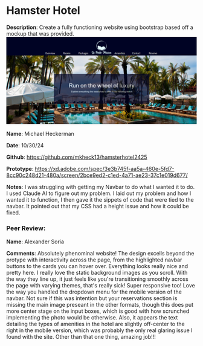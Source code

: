 # Hamster Hotel

**Description**: Create a fully functioning website using bootstrap based off a mockup that was provided.
![Design preview for the Hamster Hotel Website](./assets/Screenshot-HamsterHotel.png)

**Name**: Michael Heckerman

**Date**: 10/30/24

**Github**: https://github.com/mkheck13/hamsterhotel2425

**Prototype**: https://xd.adobe.com/spec/3e3b745f-aa5a-460e-5fd7-8cc90c248d21-480a/screen/2bce9ed2-c1ed-4a71-ae23-37c1e019d677/

**Notes**: I was struggling with getting my Navbar to do what I wanted it to do. I used Claude AI to figure out my problem. I laid out my problem and how I wanted it to function, I then gave it the sippets of code that were tied to the navbar. It pointed out that my CSS had a height issue and how it could be fixed.

### Peer Review:
**Name**: Alexander Soria

**Comments**: 
Absolutely phenominal website! The design excells beyond the protype with interactivity across the page, from the highlighted navbar buttons to the cards you can hover over. 
Everything looks really nice and pretty here. I really love the static background images as you scroll. With the way they line up, it just feels like you're transitioning smoothly across the page with varying themes, that's really sick!
Super responsive too! Love the way you handled the dropdown menu for the mobile version of the navbar. Not sure if this was intention but your reservations section is missing the main image preseant in the other formats, though this does put more center stage on the input boxes, which is good with how scrunched implementing the photo would be otherwise. 
Also, it appears the text detailing the types of amenities in the hotel are slightly off-center to the right in the mobile version, which was probably the only real glaring issue I found with the site.
Other than that one thing, amazing job!!!


